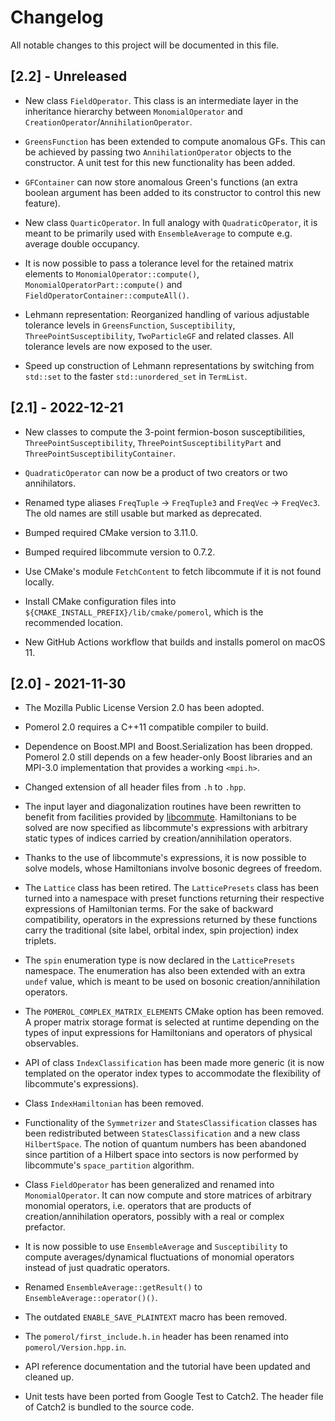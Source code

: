 # Changelog

All notable changes to this project will be documented in this file.

## [2.2] - Unreleased

- New class `FieldOperator`. This class is an intermediate layer in the
  inheritance hierarchy between `MonomialOperator` and
  `CreationOperator`/`AnnihilationOperator`.

- `GreensFunction` has been extended to compute anomalous GFs. This can be
  achieved by passing two `AnnihilationOperator` objects to the constructor.
  A unit test for this new functionality has been added.

- `GFContainer` can now store anomalous Green's functions (an extra boolean
  argument has been added to its constructor to control this new feature).

- New class `QuarticOperator`. In full analogy with `QuadraticOperator`, it is
  meant to be primarily used with `EnsembleAverage` to compute e.g. average
  double occupancy.

- It is now possible to pass a tolerance level for the retained matrix elements
  to `MonomialOperator::compute()`, `MonomialOperatorPart::compute()` and
  `FieldOperatorContainer::computeAll()`.

- Lehmann representation: Reorganized handling of various adjustable tolerance
  levels in `GreensFunction`, `Susceptibility`, `ThreePointSusceptibility`,
  `TwoParticleGF` and related classes. All tolerance levels are now exposed to
  the user.

- Speed up construction of Lehmann representations by switching from `std::set`
  to the faster `std::unordered_set` in `TermList`.

## [2.1] - 2022-12-21

- New classes to compute the 3-point fermion-boson susceptibilities,
  `ThreePointSusceptibility`, `ThreePointSusceptibilityPart` and
  `ThreePointSusceptibilityContainer`.

- `QuadraticOperator` can now be a product of two creators or two annihilators.

- Renamed type aliases `FreqTuple` -> `FreqTuple3` and `FreqVec` -> `FreqVec3`.
  The old names are still usable but marked as deprecated.

- Bumped required CMake version to 3.11.0.

- Bumped required libcommute version to 0.7.2.

- Use CMake's module `FetchContent` to fetch libcommute if it is not found
  locally.

- Install CMake configuration files into
  ``${CMAKE_INSTALL_PREFIX}/lib/cmake/pomerol``, which is the recommended
  location.

- New GitHub Actions workflow that builds and installs pomerol on macOS 11.

## [2.0] - 2021-11-30

- The Mozilla Public License Version 2.0 has been adopted.

- Pomerol 2.0 requires a C++11 compatible compiler to build.

- Dependence on Boost.MPI and Boost.Serialization has been dropped. Pomerol 2.0
  still depends on a few header-only Boost libraries and an MPI-3.0
  implementation that provides a working `<mpi.h>`.

- Changed extension of all header files from `.h` to `.hpp`.

- The input layer and diagonalization routines have been rewritten to benefit
  from facilities provided by
  [libcommute](https://github.com/krivenko/libcommute). Hamiltonians to be
  solved are now specified as libcommute's expressions with arbitrary static
  types of indices carried by creation/annihilation operators.

- Thanks to the use of libcommute's expressions, it is now possible to solve
  models, whose Hamiltonians involve bosonic degrees of freedom.

- The `Lattice` class has been retired. The `LatticePresets` class has been
  turned into a namespace with preset functions returning their respective
  expressions of Hamiltonian terms. For the sake of backward compatibility,
  operators in the expressions returned by these functions carry the
  traditional (site label, orbital index, spin projection) index triplets.

- The `spin` enumeration type is now declared in the `LatticePresets` namespace.
  The enumeration has also been extended with an extra `undef` value, which is
  meant to be used on bosonic creation/annihilation operators.

- The `POMEROL_COMPLEX_MATRIX_ELEMENTS` CMake option has been removed.
  A proper matrix storage format is selected at runtime depending on the types
  of input expressions for Hamiltonians and operators of physical observables.

- API of class `IndexClassification` has been made more generic (it is now
  templated on the operator index types to accommodate the flexibility of
  libcommute's expressions).

- Class `IndexHamiltonian` has been removed.

- Functionality of the `Symmetrizer` and `StatesClassification` classes has been
  redistributed between `StatesClassification` and a new class `HilbertSpace`.
  The notion of quantum numbers has been abandoned since partition of a
  Hilbert space into sectors is now performed by libcommute's `space_partition`
  algorithm.

- Class `FieldOperator` has been generalized and renamed into
  `MonomialOperator`. It can now compute and store matrices of arbitrary
  monomial operators, i.e. operators that are products of creation/annihilation
  operators, possibly with a real or complex prefactor.

- It is now possible to use `EnsembleAverage` and `Susceptibility` to compute
  averages/dynamical fluctuations of monomial operators instead of just
  quadratic operators.

- Renamed `EnsembleAverage::getResult()` to `EnsembleAverage::operator()()`.

- The outdated `ENABLE_SAVE_PLAINTEXT` macro has been removed.

- The `pomerol/first_include.h.in` header has been renamed into
  `pomerol/Version.hpp.in`.

- API reference documentation and the tutorial have been updated and cleaned up.

- Unit tests have been ported from Google Test to Catch2. The header file of
  Catch2 is bundled to the source code.
